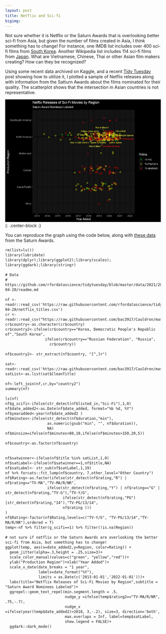 ```yaml
---
layout: post
title: Netflix and Sci-fi
bigimg:
---
```



Not sure whether it is Netflix or the Saturn Awards that is overlooking better sci-fi from Asia, but given the number of films created in Asia, I think something has to change!  For instance, one IMDB list includes over 400 sci-fi films from <a href="https://www.imdb.com/search/title/?countries=kr&genres=sci_fi&sort=moviemeter">South Korea</a>. Another Wikipedia list includes 114 sci-fi films from <a href="https://en.wikipedia.org/wiki/Category:Japanese_science_fiction_films">Japan</a>. What are Vietnamese, Chinese, Thai or other Asian film makers creating? How can they be recognized?

Using some recent data archived on Kaggle, and a recent <a href="https://github.com/rfordatascience/tidytuesday/blob/master/data/2021/2021-04-20/readme.md">Tidy Tuesday</a> post showing how to utilize it, I plotted a sample of Netflix releases along with information from the Satturn Awards about the films nominated for their quality.  The scatterplot shows that the intersection in Asian countries is not representative.

![netflix_scifi](/img/netflix_scifi.jpeg){: .center-block :}      

You can reproduce the graph using the code below, along with <a href="https://raw.githubusercontent.com/bac3917/Cauldron/master/saturnWinners.csv">these data</a> from the Saturn Awards.

```{r}
rm(list=ls())
library(lubridate)
library(dplyr);library(ggplot2);library(scales);
library(ggdark);library(stringr)

# Data
# https://github.com/rfordatascience/tidytuesday/blob/master/data/2021/2021-04-20/readme.md

nf <- readr::read_csv('https://raw.githubusercontent.com/rfordatascience/tidytuesday/master/data/2021/2021-04-20/netflix_titles.csv')
cr <- readr::read_csv("https://raw.githubusercontent.com/bac3917/Cauldron/master/countries_regions.csv")
cr$country<-as.character(cr$country)
cr$country2<-ifelse(cr$country=="Korea, Democratic People's Republic of","South Korea",
                  ifelse(cr$country=="Russian Federation", "Russia",
                    cr$country))

nf$country2<- str_extract(nf$country, "[^,]+")

sat<-readr::read_csv('https://raw.githubusercontent.com/bac3917/Cauldron/master/saturnWinners.csv')
satList<-as.list(sat$CleanTitle)

nf<-left_join(nf,cr,by="country2")
summary(nf)

ls(nf)
nf$g_scifi<-ifelse(str_detect(nf$listed_in,"Sci-Fi"),1,0)
nf$date_added2<-as.Date(nf$date_added, format="%b %d, %Y")
nf$yearadded<-year(nf$date_added2 )
nf$minutes<-ifelse(str_detect(nf$duration,"min"),
                   as.numeric(gsub("min", "", nf$duration)),
                   NA)
nf$minsize=ifelse(nf$minutes>88,10,ifelse(nf$minutes>150,20,5))

nf$country<-as.factor(nf$country)


nf$satwinner<-ifelse(nf$title %in% satList,1,0)
nf$satLabel<-ifelse(nf$satwinner==1,nf$title,NA)
nf$satLabel<- str_sub(nf$satLabel,1,19)
nf %>% forcats::fct_lump(nf$country, 7,other_level="Other Country")
nf$Rating<-as.factor(ifelse(str_detect(nf$rating,"R") | nf$rating=="TV-MA","TV-MA/R/NR",
                   ifelse(str_detect(nf$rating,"Y") | nf$rating=="G" | str_detect(nf$rating,"TV-G"),"TV-Y/G", 
                          ifelse(str_detect(nf$rating,"PG") |str_detect(nf$rating,"14"),"TV-PG/13/14",
                          nf$rating )))
)
nf$Rating<-factor(nf$Rating,levels=c("TV-Y/G", "TV-PG/13/14","TV-MA/R/NR"),ordered = T)
temp<-nf %>% filter(g_scifi==1) %>% filter(!is.na(Region))

# not sure if netflix or the Saturn Awards are overlooking the better sci-fi from Asia, but something has to change!
ggplot(temp, aes(x=date_added2,y=Region, color=Rating)) +
  geom_jitter(alpha=.3,height = .25,size=3)+
  scale_color_manual(values=c("green", "yellow","red"))+
  ylab("Production Region")+xlab("Year Added")+
  scale_x_date(date_breaks = "1 year", 
               labels=date_format("%Y"),
               limits = as.Date(c('2013-01-01','2022-01-01')))+
  labs(title="Netflix Releases of Sci-Fi Movies by Region",subtitle = "Saturn Award Nominees Labeled")+
  ggrepel::geom_text_repel(min.segment.length = .5,
                           nudge_y =ifelse(temp$rating2=="TV-MA/R/NR", .75,-.7), 
                           nudge_x =ifelse(year(temp$date_added2)>2018, 3,-.2), size=3, direction='both',
                           max.overlaps = Inf, label=temp$satLabel,
                           show.legend = FALSE)+
  ggdark::dark_mode()


```
